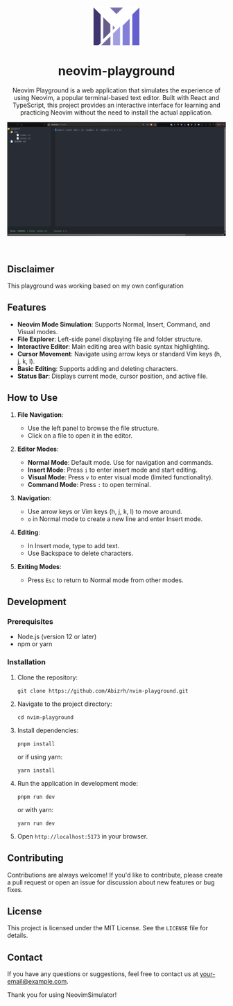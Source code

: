 <p align="center">
<img src="./public/nvim.png" height="90">
</p>

<h1 align="center">
neovim-playground
</h1>

<p align="center">
Neovim Playground is a web application that simulates the experience of using Neovim, a popular terminal-based text editor. Built with React and TypeScript, this project provides an interactive interface for learning and practicing Neovim without the need to install the actual application.
</p>

<p align="center">
<img src="./public/screenshoot.png">
</p>


<br>


## Disclaimer
This playground was working based on my own configuration

## Features

- **Neovim Mode Simulation**: Supports Normal, Insert, Command, and Visual modes.
- **File Explorer**: Left-side panel displaying file and folder structure.
- **Interactive Editor**: Main editing area with basic syntax highlighting.
- **Cursor Movement**: Navigate using arrow keys or standard Vim keys (h, j, k, l).
- **Basic Editing**: Supports adding and deleting characters.
- **Status Bar**: Displays current mode, cursor position, and active file.

## How to Use

1. **File Navigation**:
   - Use the left panel to browse the file structure.
   - Click on a file to open it in the editor.

2. **Editor Modes**:
   - **Normal Mode**: Default mode. Use for navigation and commands.
   - **Insert Mode**: Press `i` to enter insert mode and start editing.
   - **Visual Mode**: Press `v` to enter visual mode (limited functionality).
   - **Command Mode**: Press `:` to open terminal.

3. **Navigation**:
   - Use arrow keys or Vim keys (h, j, k, l) to move around.
   - `o` in Normal mode to create a new line and enter Insert mode.

4. **Editing**:
   - In Insert mode, type to add text.
   - Use Backspace to delete characters.

5. **Exiting Modes**:
   - Press `Esc` to return to Normal mode from other modes.

## Development

### Prerequisites

- Node.js (version 12 or later)
- npm or yarn

### Installation

1. Clone the repository:
   ```
   git clone https://github.com/Abizrh/nvim-playground.git
   ```

2. Navigate to the project directory:
   ```
   cd nvim-playground
   ```

3. Install dependencies:
   ```
   pnpm install
   ```
   or if using yarn:
   ```
   yarn install
   ```

4. Run the application in development mode:
   ```
   pnpm run dev
   ```
   or with yarn:
   ```
   yarn run dev
   ```

5. Open `http://localhost:5173` in your browser.

## Contributing

Contributions are always welcome! If you'd like to contribute, please create a pull request or open an issue for discussion about new features or bug fixes.

## License

This project is licensed under the MIT License. See the `LICENSE` file for details.

## Contact

If you have any questions or suggestions, feel free to contact us at [your-email@example.com](mailto:your-email@example.com).

Thank you for using NeovimSimulator!
